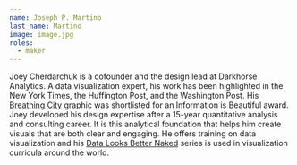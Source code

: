 ```yaml
---
name: Joseph P. Martino
last_name: Martino
image: image.jpg
roles:
  - maker
---
```

Joey Cherdarchuk is a cofounder and the design lead at Darkhorse Analytics. A data visualization expert, his work has been highlighted in the New York Times, the Huffington Post, and the Washington Post. His [Breathing City](http://www.darkhorseanalytics.com/portfolio/breathing-city?rq=breathing) graphic was shortlisted for an Information is Beautiful award. Joey developed his design expertise after a 15-year quantitative analysis and consulting career. It is this analytical foundation that helps him create visuals that are both clear and engaging. He offers training on data visualization and his [Data Looks Better Naked](http://www.darkhorseanalytics.com/search?q=data%20looks%20better%20naked) series is used in visualization curricula around the world.  
